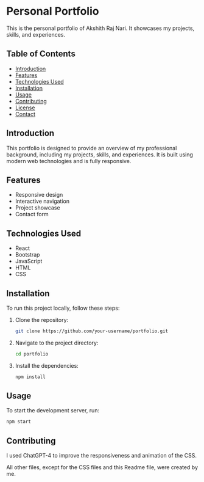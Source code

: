 # Personal Portfolio

This is the personal portfolio of Akshith Raj Nari. It showcases my projects, skills, and experiences.

## Table of Contents

- [Introduction](#introduction)
- [Features](#features)
- [Technologies Used](#technologies-used)
- [Installation](#installation)
- [Usage](#usage)
- [Contributing](#contributing)
- [License](#license)
- [Contact](#contact)

## Introduction

This portfolio is designed to provide an overview of my professional background, including my projects, skills, and experiences. It is built using modern web technologies and is fully responsive.

## Features

- Responsive design
- Interactive navigation
- Project showcase
- Contact form

## Technologies Used

- React
- Bootstrap
- JavaScript
- HTML
- CSS

## Installation

To run this project locally, follow these steps:

1. Clone the repository:
   ```bash
   git clone https://github.com/your-username/portfolio.git
   ```
2. Navigate to the project directory:
   ```bash
   cd portfolio
   ```
3. Install the dependencies:
   ```bash
   npm install
   ```

## Usage

To start the development server, run:

```bash
npm start
```

## Contributing

I used ChatGPT-4 to improve the responsiveness and animation of the CSS.

All other files, except for the CSS files and this Readme file, were created by me.
